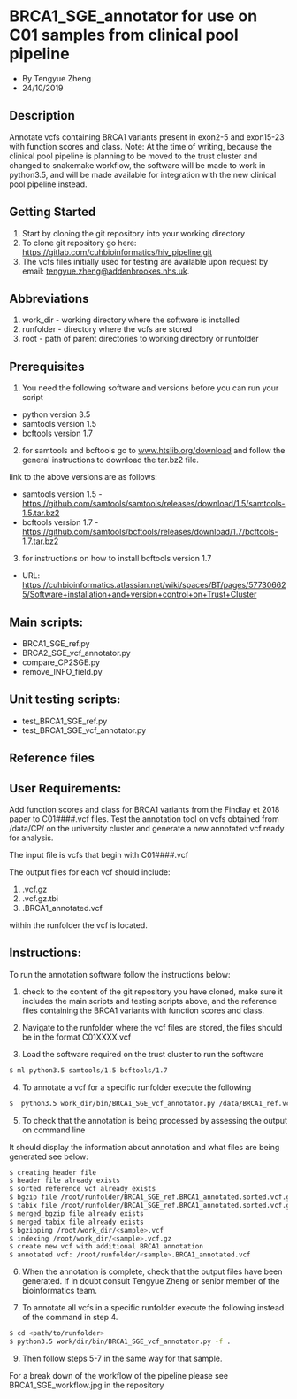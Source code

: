 # BRCA1_SGE_annotator for use on C01 samples from clinical pool pipeline
  - By Tengyue Zheng
  - 24/10/2019

## Description
  Annotate vcfs containing BRCA1 variants present in exon2-5 and exon15-23 with function scores and class.
  Note: At the time of writing, because the clinical pool pipeline is planning to be moved to the trust cluster and changed to snakemake workflow, the software will be made to work in python3.5, and will be made available for integration with the new clinical pool pipeline instead.

## Getting Started
  1. Start by cloning the git repository into your working directory
  2. To clone git repository go here: https://gitlab.com/cuhbioinformatics/hiv_pipeline.git
  3. The vcfs files initially used for testing are available upon request by email: tengyue.zheng@addenbrookes.nhs.uk.

## Abbreviations

  1. work_dir - working directory where the software is installed
  2. runfolder - directory where the vcfs are stored
  3. root - path of parent directories to working directory or runfolder

## Prerequisites
  1. You need the following software and versions before you can run your script
  
  - python version 3.5
  - samtools version 1.5
  - bcftools version 1.7 

  2. for samtools and bcftools go to www.htslib.org/download and follow the general instructions to download the tar.bz2 file.

  link to the above versions are as follows:
  - samtools version 1.5 - https://github.com/samtools/samtools/releases/download/1.5/samtools-1.5.tar.bz2
  - bcftools version 1.7 - https://github.com/samtools/bcftools/releases/download/1.7/bcftools-1.7.tar.bz2

  3. for instructions on how to install bcftools version 1.7 
  - URL: https://cuhbioinformatics.atlassian.net/wiki/spaces/BT/pages/577306625/Software+installation+and+version+control+on+Trust+Cluster

## Main scripts:
  - BRCA1_SGE_ref.py
  - BRCA2_SGE_vcf_annotator.py
  - compare_CP2SGE.py
  - remove_INFO_field.py

## Unit testing scripts:

  - test_BRCA1_SGE_ref.py
  - test_BRCA1_SGE_vcf_annotator.py

## Reference files

## User Requirements:
  Add function scores and class for BRCA1 variants from the Findlay et 2018 paper to C01####.vcf files. 
  Test the annotation tool on vcfs obtained from /data/CP/ on the university cluster and generate a new annotated vcf ready for analysis.

  The input file is vcfs that begin with C01####.vcf

  The output files for each vcf should include:

  1. <sample>.vcf.gz
  2. <sample>.vcf.gz.tbi
  3. <sample>.BRCA1_annotated.vcf

  within the runfolder the vcf is located.

## Instructions:

To run the annotation software follow the instructions below:

1. check to the content of the git repository you have cloned, make sure it includes the main scripts and testing scripts above, and
   the reference files containing the BRCA1 variants with function scores and class.

1. Navigate to the runfolder where the vcf files are stored, the files should be in the format C01XXXX.vcf

2. Load the software required on the trust cluster to run the software

```Bash
$ ml python3.5 samtools/1.5 bcftools/1.7
```
4. To annotate a vcf for a specific runfolder execute the following

```Bash
$  python3.5 work_dir/bin/BRCA1_SGE_vcf_annotator.py /data/BRCA1_ref.vcf .
```

5. To check that the annotation is being processed by assessing the output on command line

It should display the information about annotation and what files are being generated see below:

```Bash
$ creating header file
$ header file already exists
$ sorted reference vcf already exists
$ bgzip file /root/runfolder/BRCA1_SGE_ref.BRCA1_annotated.sorted.vcf.gz already exists
$ tabix file /root/runfolder/BRCA1_SGE_ref.BRCA1_annotated.sorted.vcf.gz.tbi already exists
$ merged_bgzip file already exists
$ merged tabix file already exists
$ bgzipping /root/work_dir/<sample>.vcf
$ indexing /root/work_dir/<sample>.vcf.gz
$ create new vcf with additional BRCA1 annotation
$ annotated vcf: /root/runfolder/<sample>.BRCA1_annotated.vcf
```

6. When the annotation is complete, check that the output files have been generated.
   If in doubt consult Tengyue Zheng or senior member of the bioinformatics team.

8. To annotate all vcfs in a specific runfolder execute the following instead of the command in step 4.

```Bash
$ cd <path/to/runfolder>
$ python3.5 work/dir/bin/BRCA1_SGE_vcf_annotator.py -f .
```
9. Then follow steps 5-7 in the same way for that sample.

For a break down of the workflow of the pipeline please see BRCA1_SGE_workflow.jpg in the repository
